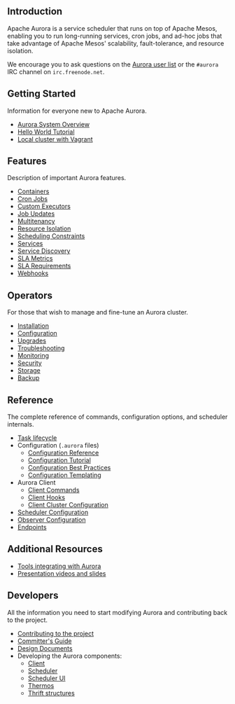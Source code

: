 ## Introduction

Apache Aurora is a service scheduler that runs on top of Apache Mesos, enabling you to run
long-running services, cron jobs, and ad-hoc jobs that take advantage of Apache Mesos' scalability,
fault-tolerance, and resource isolation.

We encourage you to ask questions on the [Aurora user list](http://aurora.apache.org/community/) or
the `#aurora` IRC channel on `irc.freenode.net`.


## Getting Started
Information for everyone new to Apache Aurora.

 * [Aurora System Overview](getting-started/overview/)
 * [Hello World Tutorial](getting-started/tutorial/)
 * [Local cluster with Vagrant](getting-started/vagrant/)

## Features
Description of important Aurora features.

 * [Containers](features/containers/)
 * [Cron Jobs](features/cron-jobs/)
 * [Custom Executors](features/custom-executors/)
 * [Job Updates](features/job-updates/)
 * [Multitenancy](features/multitenancy/)
 * [Resource Isolation](features/resource-isolation/)
 * [Scheduling Constraints](features/constraints/)
 * [Services](features/services/)
 * [Service Discovery](features/service-discovery/)
 * [SLA Metrics](features/sla-metrics/)
 * [SLA Requirements](features/sla-requirements/)
 * [Webhooks](features/webhooks/)

## Operators
For those that wish to manage and fine-tune an Aurora cluster.

 * [Installation](operations/installation/)
 * [Configuration](operations/configuration/)
 * [Upgrades](operations/upgrades/)
 * [Troubleshooting](operations/troubleshooting/)
 * [Monitoring](operations/monitoring/)
 * [Security](operations/security/)
 * [Storage](operations/storage/)
 * [Backup](operations/backup-restore/)

## Reference
The complete reference of commands, configuration options, and scheduler internals.

 * [Task lifecycle](reference/task-lifecycle/)
 * Configuration (`.aurora` files)
    - [Configuration Reference](reference/configuration/)
    - [Configuration Tutorial](reference/configuration-tutorial/)
    - [Configuration Best Practices](reference/configuration-best-practices/)
    - [Configuration Templating](reference/configuration-templating/)
 * Aurora Client
    - [Client Commands](reference/client-commands/)
    - [Client Hooks](reference/client-hooks/)
    - [Client Cluster Configuration](reference/client-cluster-configuration/)
 * [Scheduler Configuration](reference/scheduler-configuration/)
 * [Observer Configuration](reference/observer-configuration/)
 * [Endpoints](reference/scheduler-endpoints/)

## Additional Resources
 * [Tools integrating with Aurora](additional-resources/tools/)
 * [Presentation videos and slides](additional-resources/presentations/)

## Developers
All the information you need to start modifying Aurora and contributing back to the project.

 * [Contributing to the project](contributing/)
 * [Committer's Guide](development/committers-guide/)
 * [Design Documents](development/design-documents/)
 * Developing the Aurora components:
     - [Client](development/client/)
     - [Scheduler](development/scheduler/)
     - [Scheduler UI](development/ui/)
     - [Thermos](development/thermos/)
     - [Thrift structures](development/thrift/)


